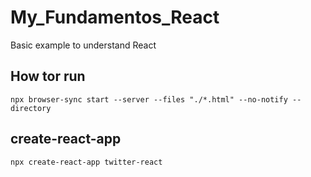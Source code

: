 # My_Fundamentos_React

Basic example to understand React

## How tor run

```
npx browser-sync start --server --files "./*.html" --no-notify --directory
```

## create-react-app

```
npx create-react-app twitter-react
```